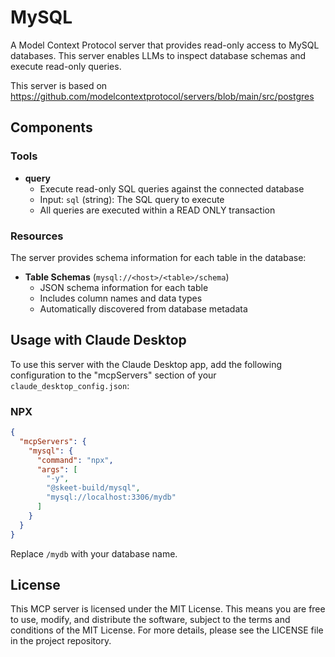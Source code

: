 # MySQL

A Model Context Protocol server that provides read-only access to MySQL databases. This server enables LLMs to inspect database schemas and execute read-only queries.

This server is based on https://github.com/modelcontextprotocol/servers/blob/main/src/postgres

## Components

### Tools

- **query**
  - Execute read-only SQL queries against the connected database
  - Input: `sql` (string): The SQL query to execute
  - All queries are executed within a READ ONLY transaction

### Resources

The server provides schema information for each table in the database:

- **Table Schemas** (`mysql://<host>/<table>/schema`)
  - JSON schema information for each table
  - Includes column names and data types
  - Automatically discovered from database metadata

## Usage with Claude Desktop

To use this server with the Claude Desktop app, add the following configuration to the "mcpServers" section of your `claude_desktop_config.json`:

### NPX

```json
{
  "mcpServers": {
    "mysql": {
      "command": "npx",
      "args": [
        "-y",
        "@skeet-build/mysql",
        "mysql://localhost:3306/mydb"
      ]
    }
  }
}
```

Replace `/mydb` with your database name.

## License

This MCP server is licensed under the MIT License. This means you are free to use, modify, and distribute the software, subject to the terms and conditions of the MIT License. For more details, please see the LICENSE file in the project repository.